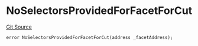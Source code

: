 # NoSelectorsProvidedForFacetForCut
[Git Source](https://github.com/thrackle-io/forte-rules-engine/blob/0c70bcd32f4dcc456508b64e73411cac76dd6f09/src/client/token/handler/diamond/HandlerDiamondLib.sol)


```solidity
error NoSelectorsProvidedForFacetForCut(address _facetAddress);
```

